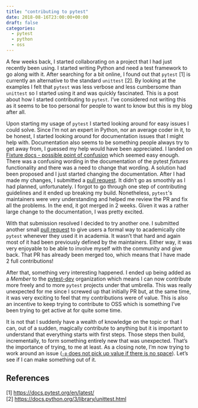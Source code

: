 ```yaml
---
title: "contributing to pytest"
date: 2018-08-16T23:00:00+00:00
draft: false
categories:
  - pytest
  - python
  - oss
---
```


A few weeks back, I started collaborating on a project that I had just recently been using. I started writing Python and need a test framework to go along with it. After searching for a bit online, I found out that `pytest` [1] is currently an alternative to the standard `unittest` [2]. By looking at the examples I felt that `pytest` was less verbose and less cumbersome than `unittest` so I started using it and was quickly fascinated. This is a post about how I started contributing to `pytest`. I’ve considered not writing this as it seems to be too personal for people to want to know but this is my blog after all.

Upon starting my usage of `pytest` I started looking around for easy issues I could solve. Since I’m not an expert in Python, nor an average coder in it, to be honest, I started looking around for documentation issues that I might help with. Documentation also seems to be something people always try to get away from, I guessed my help would have been appreciated. I landed on [Fixture docs - possible point of confusion](https://github.com/pytest-dev/pytest/issues/3592) which seemed easy enough. There was a confusing wording in the documentation of the pytest _fixtures_ functionality and there was a need to change that wording. A solution had been proposed and I just started changing the documentation. After I had made my changes, I submitted a [pull request](https://github.com/pytest-dev/pytest/pull/3642). It didn’t go as smoothly as I had planned, unfortunately. I forgot to go through one step of contributing guidelines and it ended up breaking my build. Nonetheless, `pytest`'s maintainers were very understanding and helped me review the PR and fix all the problems. In the end, it got merged in 2 weeks. Given it was a rather large change to the documentation, I was pretty excited.

With that submission resolved I decided to try another one. I submitted another small [pull request](https://github.com/pytest-dev/pytest/pull/3683) to give users a formal way to academically cite `pytest` whenever they used it in academia. It wasn’t that hard and again most of it had been previously defined by the maintainers. Either way, it was very enjoyable to be able to involve myself with the community and give back. That PR has already been merged too, which means that I have made 2 full contributions!

After that, something very interesting happened. I ended up being added as a _Member_ to the [pytest-dev](https://github.com/pytest-dev) organization which means I can now contribute more freely and to more `pytest` projects under that umbrella. This was really unexpected for me since I screwed up that initially PR but, at the same time, it was very exciting to feel that my contributions were of value. This is also an incentive to keep trying to contribute to OSS which is something I’ve been trying to get active at for quite some time.

It is not that I suddenly have a wealth of knowledge on the topic or that I can, out of a sudden, magically contribute to anything but it is important to understand that everything starts with first steps. Those steps then build, incrementally, to form something entirely new that was unexpected. That’s the importance of trying, to me at least. As a closing note, I’m now trying to work around an issue ([`-p` does not pick up value if there is no space](https://github.com/pytest-dev/pytest/issues/3532)). Let’s see if I can make something out of it.

## References

[1] https://docs.pytest.org/en/latest/  
[2] https://docs.python.org/3/library/unittest.html  

